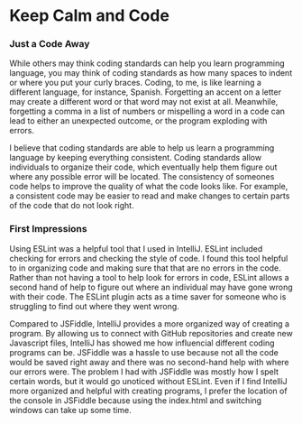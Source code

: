 # Keep Calm and Code

### Just a Code Away
While others may think coding standards can help you learn programming language, you may think of coding standards as how many spaces to indent or where you put your curly braces. Coding, to me, is like learning a different language, for instance, Spanish. Forgetting an accent on a letter may create a different word or that word may not exist at all. Meanwhile, forgetting a comma in a list of numbers or mispelling a word in a code can lead to either an unexpected outcome, or the program exploding with errors. 

I believe that coding standards are able to help us learn a programming language by keeping everything consistent. Coding standards allow individuals to organize their code, which eventually help them figure out where any possible error will be located. The consistency of someones code helps to improve the quality of what the code looks like. For example, a consistent code may be easier to read and make changes to certain parts of the code that do not look right. 

### First Impressions
Using ESLint was a helpful tool that I used in IntelliJ. ESLint included checking for errors and checking the style of code. I found this tool helpful to in organizing code and making sure that that are no errors in the code. Rather than not having a tool to help look for errors in code, ESLint allows a second hand of help to figure out where an individual may have gone wrong with their code. The ESLint plugin acts as a time saver for someone who is struggling to find out where they went wrong. 

Compared to JSFiddle, IntelliJ provides a more organized way of creating a program. By allowing us to connect with GitHub repositories and create new Javascript files, IntelliJ has showed me how influencial different coding programs can be. JSFiddle was a hassle to use because not all the code would be saved right away and there was no second-hand help with where our errors were. The problem I had with JSFiddle was mostly how I spelt certain words, but it would go unoticed without ESLint. Even if I find IntelliJ more organized and helpful with creating programs, I prefer the location of the console in JSFiddle because using the index.html and switching windows can take up some time.
